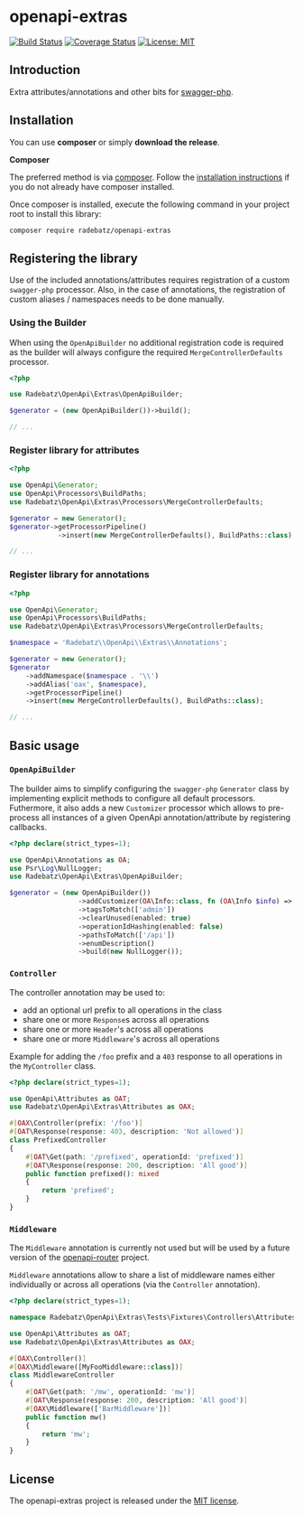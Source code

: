 # openapi-extras

[![Build Status](https://github.com/DerManoMann/openapi-extras/workflows/build/badge.svg)](https://github.com/DerManoMann/openapi-extras/actions)
[![Coverage Status](https://coveralls.io/repos/github/DerManoMann/openapi-extras/badge.svg)](https://coveralls.io/github/DerManoMann/openapi-extras)
[![License: MIT](https://img.shields.io/badge/License-MIT-yellow.svg)](https://opensource.org/licenses/MIT)

## Introduction
Extra attributes/annotations and other bits for [swagger-php](https://github.com/zircote/swagger-php).

## Installation

You can use **composer** or simply **download the release**.

**Composer**

The preferred method is via [composer](https://getcomposer.org). Follow the
[installation instructions](https://getcomposer.org/doc/00-intro.md) if you do not already have
composer installed.

Once composer is installed, execute the following command in your project root to install this library:

```sh
composer require radebatz/openapi-extras
```

## Registering the library

Use of the included annotations/attributes requires registration of a custom `swagger-php` processor.
Also, in the case of annotations, the registration of custom aliases / namespaces needs to be done manually.

### Using the Builder

When using the `OpenApiBuilder` no additional registration code is required as the builder will always
configure the required `MergeControllerDefaults` processor.

```php
<?php

use Radebatz\OpenApi\Extras\OpenApiBuilder;

$generator = (new OpenApiBuilder())->build();

// ...
```

### Register library for attributes

```php
<?php

use OpenApi\Generator;
use OpenApi\Processors\BuildPaths;
use Radebatz\OpenApi\Extras\Processors\MergeControllerDefaults;

$generator = new Generator();
$generator->getProcessorPipeline()
            ->insert(new MergeControllerDefaults(), BuildPaths::class);

// ...
```

### Register library for annotations

```php
<?php

use OpenApi\Generator;
use OpenApi\Processors\BuildPaths;
use Radebatz\OpenApi\Extras\Processors\MergeControllerDefaults;

$namespace = 'Radebatz\\OpenApi\\Extras\\Annotations';

$generator = new Generator();
$generator
    ->addNamespace($namespace . '\\')
    ->addAlias('oax', $namespace),
    ->getProcessorPipeline()
    ->insert(new MergeControllerDefaults(), BuildPaths::class);

// ...
```

## Basic usage

### `OpenApiBuilder`

The builder aims to simplify configuring the `swagger-php` `Generator` class by implementing
explicit methods to configure all default processors.
Futhermore, it also adds a new `Customizer` processor which allows to pre-process all instances
of a given OpenApi annotation/attribute by registering callbacks.

```php
<?php declare(strict_types=1);

use OpenApi\Annotations as OA;
use Psr\Log\NullLogger;
use Radebatz\OpenApi\Extras\OpenApiBuilder;

$generator = (new OpenApiBuilder())
                 ->addCustomizer(OA\Info::class, fn (OA\Info $info) => $info->description = 'Foo')
                 ->tagsToMatch(['admin'])
                 ->clearUnused(enabled: true)
                 ->operationIdHashing(enabled: false)
                 ->pathsToMatch(['/api'])
                 ->enumDescription()
                 ->build(new NullLogger());
```

### `Controller`

The controller annotation may be used to:
* add an optional url prefix to all operations in the class
* share one or more `Response`s across all operations
* share one or more `Header`'s across all operations
* share one or more `Middleware`'s across all operations

Example for adding the `/foo` prefix and a `403` response to all operations in the `MyController` class.

```php
<?php declare(strict_types=1);

use OpenApi\Attributes as OAT;
use Radebatz\OpenApi\Extras\Attributes as OAX;

#[OAX\Controller(prefix: '/foo')]
#[OAT\Response(response: 403, description: 'Not allowed')]
class PrefixedController
{
    #[OAT\Get(path: '/prefixed', operationId: 'prefixed')]
    #[OAT\Response(response: 200, description: 'All good')]
    public function prefixed(): mixed
    {
        return 'prefixed';
    }
}
```

### `Middleware`

The `Middleware` annotation is currently not used but will be used by a future version
of the [openapi-router](https://github.com/DerManoMann/openapi-router) project.

`Middleware` annotations allow to share a list of middleware names either individually or across all operations (via the `Controller` annotation).

```php
<?php declare(strict_types=1);

namespace Radebatz\OpenApi\Extras\Tests\Fixtures\Controllers\Attributes;

use OpenApi\Attributes as OAT;
use Radebatz\OpenApi\Extras\Attributes as OAX;

#[OAX\Controller()]
#[OAX\Middleware([MyFooMiddleware::class])]
class MiddlewareController
{
    #[OAT\Get(path: '/mw', operationId: 'mw')]
    #[OAT\Response(response: 200, description: 'All good')]
    #[OAX\Middleware(['BarMiddleware'])]
    public function mw()
    {
        return 'mw';
    }
}
```


## License

The openapi-extras project is released under the [MIT license](LICENSE).

